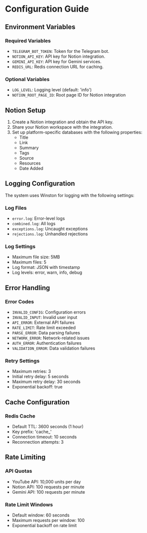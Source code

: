 # Configuration Guide

## Environment Variables

### Required Variables

- `TELEGRAM_BOT_TOKEN`: Token for the Telegram bot.
- `NOTION_API_KEY`: API key for Notion integration.
- `GEMINI_API_KEY`: API key for Gemini services.
- `REDIS_URL`: Redis connection URL for caching.

### Optional Variables

- `LOG_LEVEL`: Logging level (default: 'info')
- `NOTION_ROOT_PAGE_ID`: Root page ID for Notion integration

## Notion Setup

1. Create a Notion integration and obtain the API key.
2. Share your Notion workspace with the integration.
3. Set up platform-specific databases with the following properties:
   - Title
   - Link
   - Summary
   - Tags
   - Source
   - Resources
   - Date Added

## Logging Configuration

The system uses Winston for logging with the following settings:

### Log Files

- `error.log`: Error-level logs
- `combined.log`: All logs
- `exceptions.log`: Uncaught exceptions
- `rejections.log`: Unhandled rejections

### Log Settings

- Maximum file size: 5MB
- Maximum files: 5
- Log format: JSON with timestamp
- Log levels: error, warn, info, debug

## Error Handling

### Error Codes

- `INVALID_CONFIG`: Configuration errors
- `INVALID_INPUT`: Invalid user input
- `API_ERROR`: External API failures
- `RATE_LIMIT`: Rate limit exceeded
- `PARSE_ERROR`: Data parsing failures
- `NETWORK_ERROR`: Network-related issues
- `AUTH_ERROR`: Authentication failures
- `VALIDATION_ERROR`: Data validation failures

### Retry Settings

- Maximum retries: 3
- Initial retry delay: 5 seconds
- Maximum retry delay: 30 seconds
- Exponential backoff: true

## Cache Configuration

### Redis Cache

- Default TTL: 3600 seconds (1 hour)
- Key prefix: 'cache\_'
- Connection timeout: 10 seconds
- Reconnection attempts: 3

## Rate Limiting

### API Quotas

- YouTube API: 10,000 units per day
- Notion API: 100 requests per minute
- Gemini API: 100 requests per minute

### Rate Limit Windows

- Default window: 60 seconds
- Maximum requests per window: 100
- Exponential backoff on rate limit
